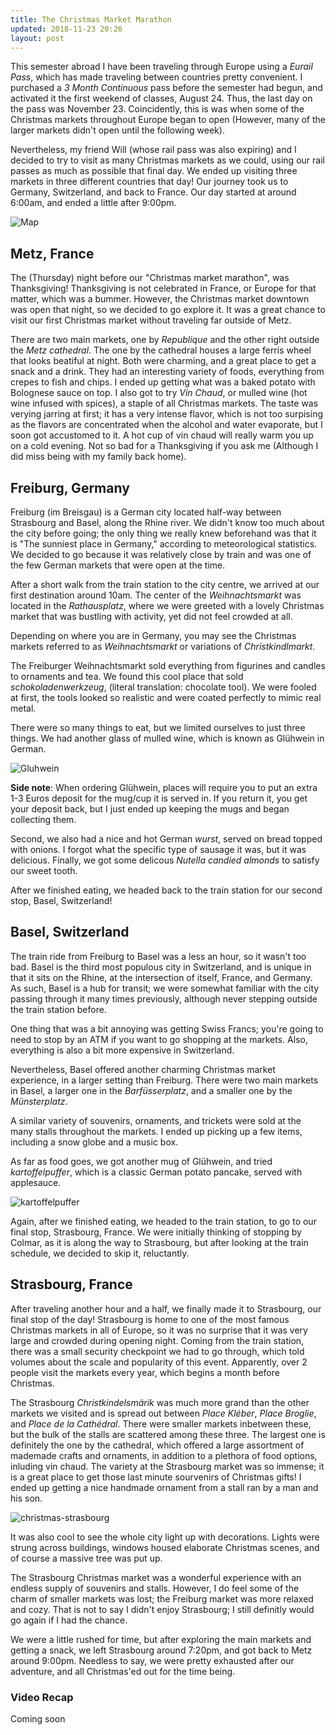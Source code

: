 ```yaml
---
title: The Christmas Market Marathon
updated: 2018-11-23 20:26
layout: post
---
```


This semester abroad I have been traveling through Europe using a _Eurail Pass_, which has made traveling between countries pretty convenient. I purchased a _3 Month Continuous_ pass before the semester had begun, and activated it the first weekend of classes, August 24. Thus, the last day on the pass was November 23. Coincidently, this is was when some of the Christmas markets throughout Europe began to open (However, many of the larger markets didn't open until the following week). 

Nevertheless, my friend Will (whose rail pass was also expiring) and I decided to try to visit as many Christmas markets as we could, using our rail passes as much as possible that final day. We ended up visiting three markets in three different countries that day! Our journey took us to Germany, Switzerland, and back to France. Our day started at around 6:00am, and ended a little after 9:00pm.

![Map](/assets/images/christmas-journey-map.PNG)

## Metz, France
The (Thursday) night before our "Christmas market marathon", was Thanksgiving! Thanksgiving is not celebrated in France, or Europe for that matter, which was a bummer. However, the Christmas market downtown was open that night, so we decided to go explore it. It was a great chance to visit our first Christmas market without traveling far outside of Metz.

There are two main markets, one by _Republique_ and the other right outside the _Metz cathedral_. The one by the cathedral houses a large ferris wheel that looks beatiful at night. Both were charming, and a great place to get a snack and a drink. They had an interesting variety of foods, everything from crepes to fish and chips. I ended up getting what was a baked potato with Bolognese sauce on top. I also got to try _Vin Chaud_, or mulled wine (hot wine infused with spices), a staple of all Christmas markets. The taste was verying jarring at first; it has a very intense flavor, which is not too surpising as the flavors are concentrated when the alcohol and water evaporate, but I soon got accustomed to it. A hot cup of vin chaud will really warm you up on a cold evening. Not so bad for a Thanksgiving if you ask me (Although I did miss being with my family back home).


<div class="divider"></div>

## Freiburg, Germany
Freiburg (im Breisgau) is a German city located half-way between Strasbourg and Basel, along the Rhine river. We didn't know too much about the city before going; the only thing we really knew beforehand was that it is "The sunniest place in Germany," according to meteorological statistics. We decided to go because it was relatively close by train and was one of the few German markets that were open at the time.

After a short walk from the train station to the city centre, we arrived at our first destination around 10am. The center of the _Weihnachtsmarkt_ was located in the _Rathausplatz_, where we were greeted with a lovely Christmas market that was bustling with activity, yet did not feel crowded at all.

Depending on where you are in Germany, you may see the Christmas markets referred to as _Weihnachtsmarkt_ or variations of _Christkindlmarkt_.

The Freiburger Weihnachtsmarkt sold everything from figurines and candles to ornaments and tea. We found this cool place that sold _schokoladenwerkzeug_, (literal translation: chocolate tool). We were fooled at first, the tools looked so realistic and were coated perfectly to mimic real metal.

There were so many things to eat, but we limited ourselves to just three things. We had another glass of mulled wine, which is known as Gl&uuml;hwein in German.

![Gluhwein](/assets/images/gluhwein.JPG)

**Side note**: When ordering Gl&uuml;hwein, places will require you to put an extra 1-3 Euros deposit for the mug/cup it is served in. If you return it, you get your deposit back, but I just ended up keeping the mugs and began collecting them.

Second, we also had a nice and hot German _wurst_, served on bread topped with onions. I forgot what the specific type of sausage it was, but it was delicious. Finally, we got some delicous _Nutella candied almonds_ to satisfy our sweet tooth. 

After we finished eating, we headed back to the train station for our second stop, Basel, Switzerland!

<div class="divider"></div>

## Basel, Switzerland
The train ride from Freiburg to Basel was a less an hour, so it wasn't too bad. Basel is the third most populous city in Switzerland, and is unique in that it sits on the Rhine, at the intersection of itself, France, and Germany. As such, Basel is a hub for transit; we were somewhat familiar with the city passing through it many times previously, although never stepping outside the train station before.

One thing that was a bit annoying was getting Swiss Francs; you're going to need to stop by an ATM if you want to go shopping at the markets. Also, everything is also a bit more  expensive in Switzerland.

Nevertheless, Basel offered another charming Christmas market experience, in a larger setting than Freiburg. There were two main markets in Basel, a larger one in the _Barf&uuml;sserplatz_, and a smaller one by the _M&uuml;nsterplatz_.

A similar variety of souvenirs, ornaments, and trickets were sold at the many stalls throughout the markets. I ended up picking up a few items, including a snow globe and a music box.

As far as food goes, we got another mug of Gl&uuml;hwein, and tried _kartoffelpuffer_, which is a classic German potato pancake, served with applesauce.

![kartoffelpuffer](/assets/images/kart.JPG)

Again, after we finished eating, we headed to the train station, to go to our final stop, Strasbourg, France. We were initially thinking of stopping by Colmar, as it is along the way to Strasbourg, but after looking at the train schedule, we decided to skip it, reluctantly. 

<div class="divider"></div>

## Strasbourg, France

After traveling another hour and a half, we finally made it to Strasbourg, our final stop of the day! Strasbourg is home to one of the most famous Christmas markets in all of Europe, so it was no surprise that it was very large and crowded during opening night. Coming from the train station, there was a small security checkpoint we had to go through, which told volumes about the scale and popularity of this event. Apparently, over 2 people visit the markets every year, which begins a month before Christmas.

The Strasbourg _Christkindelsm&auml;rik_ was much more grand than the other markets we visited and is spread out between _Place Kl&eacute;ber_, _Place Broglie_, and _Place de la Cath&eacute;dral_. There were smaller markets inbetween these, but the bulk of the stalls are scattered among these three. The largest one is definitely the one by the cathedral, which offered a large assortment of mademade crafts and ornaments, in addition to a plethora of food options, inluding vin chaud. The variety at the Strasbourg market was so immense; it is a great place to get those last minute sourvenirs of Christmas gifts!
I ended up getting a nice handmade ornament from a stall ran by a man and his son. 

![christmas-strasbourg](/assets/images/christmas-strasbourg.JPG)

It was also cool to see the whole city light up with decorations. Lights were strung across buildings, windows housed elaborate Christmas scenes, and of course a massive tree was put up.

The Strasbourg Christmas market was a wonderful experience with an endless supply of souvenirs and stalls. However, I do feel some of the charm of smaller markets was lost; the Freiburg market was more relaxed and cozy. That is not to say I didn't enjoy Strasbourg; I still definitly would go again if I had the chance.

We were a little rushed for time, but after exploring the main markets and getting a snack, we left Strasbourg around 7:20pm, and got back to Metz around 9:00pm. Needless to say, we were pretty exhausted after our adventure, and all Christmas'ed out for the time being.



### Video Recap
Coming soon
